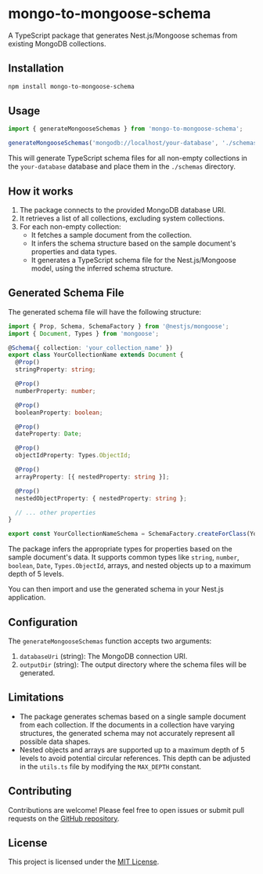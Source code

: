 # mongo-to-mongoose-schema

A TypeScript package that generates Nest.js/Mongoose schemas from existing MongoDB collections.

## Installation

```bash
npm install mongo-to-mongoose-schema
```

## Usage

```typescript
import { generateMongooseSchemas } from 'mongo-to-mongoose-schema';

generateMongooseSchemas('mongodb://localhost/your-database', './schemas');
```

This will generate TypeScript schema files for all non-empty collections in the `your-database` database and place them in the `./schemas` directory.

## How it works

1. The package connects to the provided MongoDB database URI.
2. It retrieves a list of all collections, excluding system collections.
3. For each non-empty collection:
   - It fetches a sample document from the collection.
   - It infers the schema structure based on the sample document's properties and data types.
   - It generates a TypeScript schema file for the Nest.js/Mongoose model, using the inferred schema structure.

## Generated Schema File

The generated schema file will have the following structure:

```typescript
import { Prop, Schema, SchemaFactory } from '@nestjs/mongoose';
import { Document, Types } from 'mongoose';

@Schema({ collection: 'your_collection_name' })
export class YourCollectionName extends Document {
  @Prop()
  stringProperty: string;

  @Prop()
  numberProperty: number;

  @Prop()
  booleanProperty: boolean;

  @Prop()
  dateProperty: Date;

  @Prop()
  objectIdProperty: Types.ObjectId;

  @Prop()
  arrayProperty: [{ nestedProperty: string }];

  @Prop()
  nestedObjectProperty: { nestedProperty: string };

  // ... other properties
}

export const YourCollectionNameSchema = SchemaFactory.createForClass(YourCollectionName);
```

The package infers the appropriate types for properties based on the sample document's data. It supports common types like `string`, `number`, `boolean`, `Date`, `Types.ObjectId`, arrays, and nested objects up to a maximum depth of 5 levels.

You can then import and use the generated schema in your Nest.js application.

## Configuration

The `generateMongooseSchemas` function accepts two arguments:

1. `databaseUri` (string): The MongoDB connection URI.
2. `outputDir` (string): The output directory where the schema files will be generated.

## Limitations

- The package generates schemas based on a single sample document from each collection. If the documents in a collection have varying structures, the generated schema may not accurately represent all possible data shapes.
- Nested objects and arrays are supported up to a maximum depth of 5 levels to avoid potential circular references. This depth can be adjusted in the `utils.ts` file by modifying the `MAX_DEPTH` constant.

## Contributing

Contributions are welcome! Please feel free to open issues or submit pull requests on the [GitHub repository](https://github.com/S0T12/mongo-to-mongoose-schema).

## License

This project is licensed under the [MIT License](LICENSE).